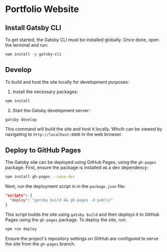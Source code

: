 # Portfolio Website 

## Install Gatsby CLI

To get started, the Gatsby CLI must be installed globally. Once done, open the terminal and run:

```sh
npm install -g gatsby-cli
```

## Develop

To build and host the site locally for development purposes:

1. Install the necessary packages:

```sh
npm install
```

2. Start the Gatsby development server:

```sh
gatsby develop
```

This command will build the site and host it locally. Whcih can be viewed by navigating to `http://localhost:8000` in the web browser.

## Deploy to GitHub Pages

The  Gatsby site can be deployed using GitHub Pages, using the `gh-pages` package. First, ensure the package is installed as a dev dependency:

```sh
npm install gh-pages --save-dev
```

Next, run the deployment script in in the `package.json` file:

```json
"scripts": {
  "deploy": "gatsby build && gh-pages -d public"
}
```

This script builds the site using `gatsby build` and then deploys it to GitHub Pages using the `gh-pages` package. To deploy the site, run:

```sh
npm run deploy
```

Ensure the project's repository settings on GitHub are configured to serve the site from the `gh-pages` branch.
